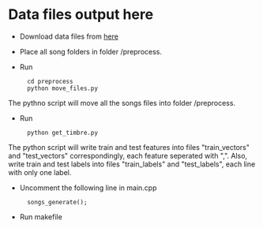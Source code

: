 # Data files output here
* Download data files from [here](http://labrosa.ee.columbia.edu/millionsong/pages/getting-dataset)

* Place all song folders in folder /preprocess.


* Run

		cd preprocess
		python move_files.py
The pythno script will move all the songs files into folder /preprocess.

* Run

		python get_timbre.py

The python script will write train and test features into files "train_vectors" and "test_vectors" correspondingly, each feature seperated with ",". Also, write train and test labels into files "train_labels" and "test_labels", each line with only one label.

* Uncomment the following line in main.cpp

		songs_generate();

* Run makefile